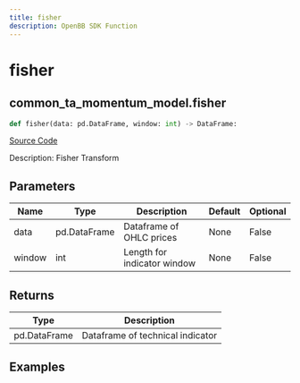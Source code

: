```yaml
---
title: fisher
description: OpenBB SDK Function
---
```


# fisher

## common_ta_momentum_model.fisher

```python title='openbb_terminal/common/technical_analysis/momentum_model.py'
def fisher(data: pd.DataFrame, window: int) -> DataFrame:
```
[Source Code](https://github.com/OpenBB-finance/OpenBBTerminal/tree/main/openbb_terminal/common/technical_analysis/momentum_model.py#L165)

Description: Fisher Transform

## Parameters

| Name | Type | Description | Default | Optional |
| ---- | ---- | ----------- | ------- | -------- |
| data | pd.DataFrame | Dataframe of OHLC prices | None | False |
| window | int | Length for indicator window | None | False |

## Returns

| Type | Description |
| ---- | ----------- |
| pd.DataFrame | Dataframe of technical indicator |

## Examples

